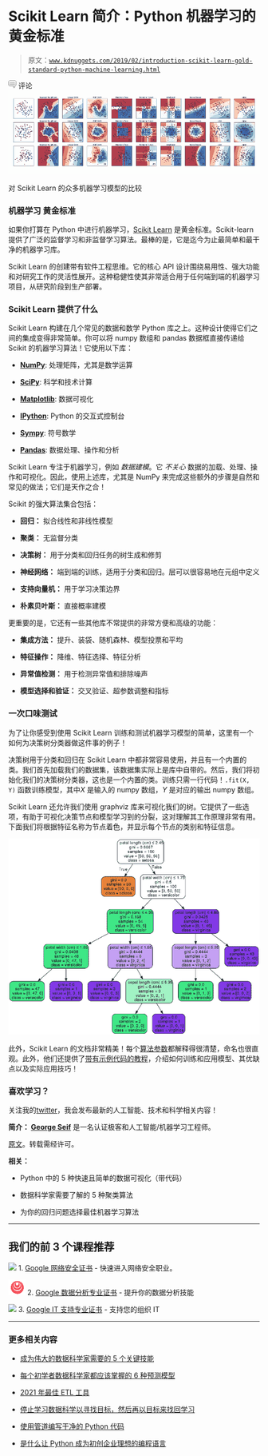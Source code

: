 # Scikit Learn 简介：Python 机器学习的黄金标准

> 原文：[`www.kdnuggets.com/2019/02/introduction-scikit-learn-gold-standard-python-machine-learning.html`](https://www.kdnuggets.com/2019/02/introduction-scikit-learn-gold-standard-python-machine-learning.html)

![c](img/3d9c022da2d331bb56691a9617b91b90.png) 评论![图](img/b4c2ace28629c74c6bce82ecc2623ca6.png)

对 Scikit Learn 的众多机器学习模型的比较

### 机器学习 黄金标准

如果你打算在 Python 中进行机器学习，[Scikit Learn](https://scikit-learn.org/stable/index.html) 是黄金标准。Scikit-learn 提供了广泛的监督学习和非监督学习算法。最棒的是，它是迄今为止最简单和最干净的机器学习库。

Scikit Learn 的创建带有软件工程思维。它的核心 API 设计围绕易用性、强大功能和对研究工作的灵活性展开。这种稳健性使其非常适合用于任何端到端的机器学习项目，从研究阶段到生产部署。

### Scikit Learn 提供了什么

Scikit Learn 构建在几个常见的数据和数学 Python 库之上。这种设计使得它们之间的集成变得非常简单。你可以将 numpy 数组和 pandas 数据框直接传递给 Scikit 的机器学习算法！它使用以下库：

+   [**NumPy**](http://www.numpy.org/): 处理矩阵，尤其是数学运算

+   [**SciPy**](https://www.scipy.org/): 科学和技术计算

+   [**Matplotlib**](https://matplotlib.org/): 数据可视化

+   [**IPython**](https://ipython.org/): Python 的交互式控制台

+   [**Sympy**](https://www.sympy.org/en/index.html): 符号数学

+   [**Pandas**](https://pandas.pydata.org/): 数据处理、操作和分析

Scikit Learn 专注于机器学习，例如 *数据建模*。它 *不关心* 数据的加载、处理、操作和可视化。因此，使用上述库，尤其是 NumPy 来完成这些额外的步骤是自然和常见的做法；它们是天作之合！

Scikit 的强大算法集合包括：

+   **回归：** 拟合线性和非线性模型

+   **聚类：** 无监督分类

+   **决策树：** 用于分类和回归任务的树生成和修剪

+   **神经网络：** 端到端的训练，适用于分类和回归。层可以很容易地在元组中定义

+   **支持向量机：** 用于学习决策边界

+   **朴素贝叶斯：** 直接概率建模

更重要的是，它还有一些其他库不常提供的非常方便和高级的功能：

+   **集成方法：** 提升、装袋、随机森林、模型投票和平均

+   **特征操作：** 降维、特征选择、特征分析

+   **异常值检测：** 用于检测异常值和排除噪声

+   **模型选择和验证：** 交叉验证、超参数调整和指标

### 一次口味测试

为了让你感受到使用 Scikit Learn 训练和测试机器学习模型的简单，这里有一个如何为决策树分类器做这件事的例子！

决策树用于分类和回归在 Scikit Learn 中都非常容易使用，并且有一个内置的类。我们首先加载我们的数据集，该数据集实际上是库中自带的。然后，我们将初始化我们的决策树分类器，这也是一个内置的类。训练只需一行代码！`.fit(X, Y)` 函数训练模型，其中*X* 是输入的 numpy 数组，*Y* 是对应的输出 numpy 数组。

Scikit Learn 还允许我们使用 graphviz 库来可视化我们的树。它提供了一些选项，有助于可视化决策节点和模型学习到的分裂，这对理解其工作原理非常有用。下面我们将根据特征名称为节点着色，并显示每个节点的类别和特征信息。

![](img/ecaf20a53098ea1fa03240e432bd03e3.png)

此外，Scikit Learn 的文档非常精美！每个[算法参数](https://scikit-learn.org/stable/modules/generated/sklearn.tree.DecisionTreeClassifier.html#sklearn.tree.DecisionTreeClassifier)都解释得很清楚，命名也很直观。此外，他们还提供了[带有示例代码的教程](https://scikit-learn.org/stable/modules/tree.html)，介绍如何训练和应用模型、其优缺点以及实际应用技巧！

### 喜欢学习？

关注我的[twitter](https://twitter.com/GeorgeSeif94)，我会发布最新的人工智能、技术和科学相关内容！

**简介： [George Seif](https://towardsdatascience.com/@george.seif94)** 是一名认证极客和人工智能/机器学习工程师。

[原文](https://towardsdatascience.com/an-introduction-to-scikit-learn-the-gold-standard-of-python-machine-learning-e2b9238a98ab)。转载需经许可。

**相关：**

+   Python 中的 5 种快速且简单的数据可视化（带代码）

+   数据科学家需要了解的 5 种聚类算法

+   为你的回归问题选择最佳机器学习算法

* * *

## 我们的前 3 个课程推荐

![](img/0244c01ba9267c002ef39d4907e0b8fb.png) 1\. [Google 网络安全证书](https://www.kdnuggets.com/google-cybersecurity) - 快速进入网络安全职业。

![](img/e225c49c3c91745821c8c0368bf04711.png) 2\. [Google 数据分析专业证书](https://www.kdnuggets.com/google-data-analytics) - 提升你的数据分析技能

![](img/0244c01ba9267c002ef39d4907e0b8fb.png) 3\. [Google IT 支持专业证书](https://www.kdnuggets.com/google-itsupport) - 支持您的组织 IT

* * *

### 更多相关内容

+   [成为伟大的数据科学家需要的 5 个关键技能](https://www.kdnuggets.com/2021/12/5-key-skills-needed-become-great-data-scientist.html)

+   [每个初学者数据科学家都应该掌握的 6 种预测模型](https://www.kdnuggets.com/2021/12/6-predictive-models-every-beginner-data-scientist-master.html)

+   [2021 年最佳 ETL 工具](https://www.kdnuggets.com/2021/12/mozart-best-etl-tools-2021.html)

+   [停止学习数据科学以寻找目标，然后再以目标来找回学习](https://www.kdnuggets.com/2021/12/stop-learning-data-science-find-purpose.html)

+   [使用管道编写干净的 Python 代码](https://www.kdnuggets.com/2021/12/write-clean-python-code-pipes.html)

+   [是什么让 Python 成为初创企业理想的编程语言](https://www.kdnuggets.com/2021/12/makes-python-ideal-programming-language-startups.html)
